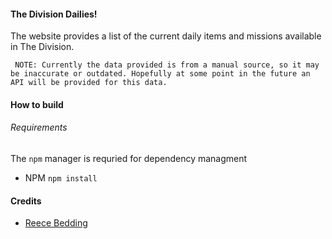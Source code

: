 #### The Division Dailies!
The website provides a list of the current daily items and missions available in The Division. 

` NOTE: Currently the data provided is from a manual source, so it may be inaccurate or outdated. Hopefully at some point in the future an API will be provided for this data.`

#### How to build

###### Requirements
The `npm` manager is requried for dependency managment
  * NPM `npm install`

#### Credits
  * [Reece Bedding](https://github.com/reecebedding)
